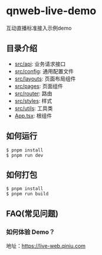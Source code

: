 # qnweb-live-demo

互动直播标准接入示例demo

## 目录介绍

* [src/api](./src/api): 业务请求接口
* [src/config](./src/config): 通用配置文件
* [src/layouts](./src/layouts): 页面布局组件
* [src/pages](./src/pages): 页面组件
* [src/router](./src/router): 路由
* [src/styles](./src/styles): 样式
* [src/utils](./src/utils): 工具类
* [App.tsx](./src/App.tsx): 根组件

## 如何运行

```shell
$ pnpm install 
$ pnpm run dev
```

## 如何打包

```shell
$ pnpm install 
$ pnpm run build
```

## FAQ(常见问题)

### 如何体验 Demo？

地址：https://live-web.qiniu.com
